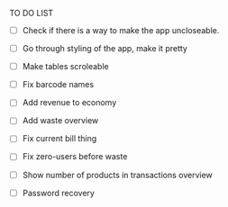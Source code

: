 TO DO LIST
 - [ ] Check if there is a way to make the app uncloseable.
 - [ ] Go through styling of the app, make it pretty
 - [ ] Make tables scroleable
 - [ ] Fix barcode names
 - [ ] Add revenue to economy
 - [ ] Add waste overview
 - [ ] Fix current bill thing
 - [ ] Fix zero-users before waste
 - [ ] Show number of products in transactions overview
 - [ ] Password recovery


 